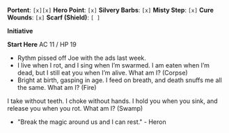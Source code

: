 **Portent**: `[x][x]`
**Hero Point**: `[x]`
**Silvery Barbs**: `[x]`
**Misty Step**: `[x]`
**Cure Wounds**: `[x]`
**Scarf (Shield)**: `[ ]`

**Initiative**

**Start Here**
AC 11 / HP 19

- Rythm pissed off Joe with the ads last week. 
- I live when I rot, and I sing when I’m swarmed. I am eaten when I’m dead, but I still eat you when I’m alive. What am I? (Corpse)
- Bright at birth, gasping in age. I feed on breath, and death snuffs me all the same. What am I? (Fire)

I take without teeth.
I choke without hands.
I hold you when you sink,
and release you when you rot.
What am I? (Swamp)

- "Break the magic around us and I can rest." - Heron